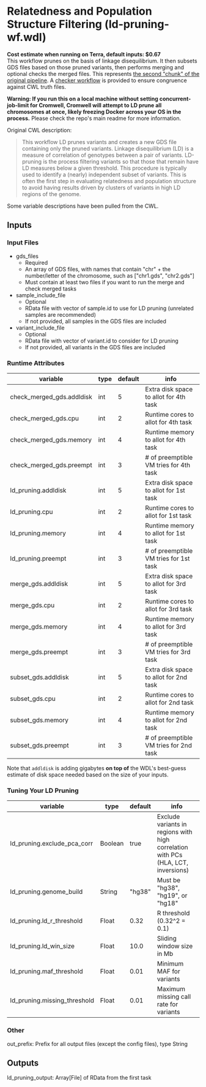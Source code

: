 # Relatedness and Population Structure Filtering (ld-pruning-wf.wdl)
**Cost estimate when running on Terra, default inputs: $0.67**  
This workflow prunes on the basis of linkage disequilibrium. It then subsets GDS files based on those pruned variants, then performs merging and optional checks the merged files. This represents [the second "chunk" of the original pipeline](https://github.com/UW-GAC/analysis_pipeline#relatedness-and-population-structure). A [checker workflow](../checker/ld-pruning-checker.wdl) is provided to ensure congruence against CWL truth files.

**Warning: If you run this on a local machine without setting concurrent-job-limit for Cromwell, Cromwell will attempt to LD prune all chromosomes at once, likely freezing Docker across your OS in the process.** Please check the repo's main readme for more information.

Original CWL description:
> This workflow LD prunes variants and creates a new GDS file containing only the pruned variants. Linkage disequilibrium (LD) is a measure of correlation of genotypes between a pair of variants. LD-pruning is the process filtering variants so that those that remain have LD measures below a given threshold. This procedure is typically used to identify a (nearly) independent subset of variants. This is often the first step in evaluating relatedness and population structure to avoid having results driven by clusters of variants in high LD regions of the genome.

Some variable descriptions have been pulled from the CWL.

## Inputs
### Input Files
* gds_files
	* Required
	* An array of GDS files, with names that contain "chr" + the number/letter of the chromosome, such as ["chr1.gds", "chr2.gds"]
	* Must contain at least two files if you want to run the merge and check merged tasks
* sample_include_file
	* Optional
	* RData file with vector of sample.id to use for LD pruning (unrelated samples are recommended)
	* If not provided, all samples in the GDS files are included
* variant_include_file
	* Optional
	* RData file with vector of variant.id to consider for LD pruning
	* If not provided, all variants in the GDS files are included


### Runtime Attributes
| variable          			| type | default | info   										|
|---------------------------	|---   |-------- |------------------------------------------	|
| check_merged_gds.addldisk		| int  | 5       | Extra disk space to allot for 4th task    	|
| check_merged_gds.cpu	 		| int  | 2       | Runtime cores to allot for 4th task          |
| check_merged_gds.memory  		| int  | 4       | Runtime memory to allot for 4th task   	    |
| check_merged_gds.preempt 		| int  | 3       | # of preemptible VM tries for 4th task       |
| ld_pruning.addldisk 			| int  | 5       | Extra disk space to allot for 1st task    	|
| ld_pruning.cpu	 			| int  | 2       | Runtime cores to allot for 1st task          |
| ld_pruning.memory  			| int  | 4       | Runtime memory to allot for 1st task   	    |
| ld_pruning.preempt 			| int  | 3       | # of preemptible VM tries for 1st task       |
| merge_gds.addldisk 			| int  | 5       | Extra disk space to allot for 3rd task    	|
| merge_gds.cpu	 				| int  | 2       | Runtime cores to allot for 3rd task          |
| merge_gds.memory  			| int  | 4       | Runtime memory to allot for 3rd task   	    |
| merge_gds.preempt 			| int  | 3       | # of preemptible VM tries for 3rd task       |
| subset_gds.addldisk 			| int  | 5       | Extra disk space to allot for 2nd task    	|
| subset_gds.cpu	 			| int  | 2       | Runtime cores to allot for 2nd task          |
| subset_gds.memory  			| int  | 4       | Runtime memory to allot for 2nd task   	    |
| subset_gds.preempt 			| int  | 3       | # of preemptible VM tries for 2nd task       |  

Note that `addldisk` is adding gigabytes **on top of** the WDL's best-guess estimate of disk space needed based on the size of your inputs.

### Tuning Your LD Pruning
| variable          			| type   | default    |info                                 |
|----------------------------	|--------|----------- |------------------------------------	|
| ld_pruning.exclude_pca_corr 	| Boolean|    true    | Exclude variants in regions with high correlation with PCs (HLA, LCT, inversions)    	|
| ld_pruning.genome_build 		| String |    "hg38"  | Must be "hg38", "hg19", or "hg18"	|
| ld_pruning.ld_r_threshold		| Float  |    0.32    | R threshold (0.32^2 = 0.1)    		|
| ld_pruning.ld_win_size 		| Float  |    10.0    | Sliding window size in Mb    		|
| ld_pruning.maf_threshold 		| Float  |    0.01    | Minimum MAF for variants    		|
| ld_pruning.missing_threshold 	| Float  |    0.01    | Maximum missing call rate for variants    	|

### Other
out_prefix: Prefix for all output files (except the config files), type String

## Outputs
ld_pruning_output: Array[File] of RData from the first task


